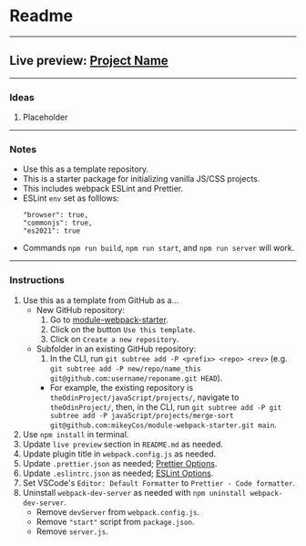 # Readme
---
## Live preview: [Project Name](https://mikeycos.github.io/)
---
### Ideas
1. Placeholder
---
### Notes
* Use this as a template repository.
* This is a starter package for initializing vanilla JS/CSS projects.
* This includes webpack ESLint and Prettier.
* ESLint `env` set as folllows:
    ```
    "browser": true,
    "commonjs": true,
    "es2021": true
    ```
* Commands `npm run build`, `npm run start`, and `npm run server` will work.
---
### Instructions
1. Use this as a template from GitHub as a...
    * New GitHub repository:
        1. Go to [module-webpack-starter](https://github.com/mikeyCos/module-webpack-starter).
        2. Click on the button `Use this template`.
        3. Click on `Create a new repository`.
    * Subfolder in an existing GitHub repository:
        1. In the CLI, run `git subtree add -P <prefix> <repo> <rev>` (e.g. `git subtree add -P new/repo/name_this git@github.com:username/reponame.git HEAD`).
        * For example, the existing repository is `theOdinProject/javaScript/projects/`, navigate to `theOdinProject/`, then, in the CLI, run `git subtree add -P git subtree add -P javaScript/projects/merge-sort git@github.com:mikeyCos/module-webpack-starter.git main`.
2. Use `npm install` in terminal.
3. Update `live preview` section in `README.md` as needed.
4. Update plugin title in `webpack.config.js` as needed.
5. Update `.prettier.json` as needed; [Prettier Options](https://prettier.io/docs/en/options.html).
6. Update `.eslintrc.json` as needed; [ESLint Options](https://eslint.org/docs/latest/rules/).
7. Set VSCode's `Editor: Default Formatter` to `Prettier - Code formatter`.
8. Uninstall `webpack-dev-server` as needed with `npm uninstall webpack-dev-server`.
    * Remove `devServer` from `webpack.config.js`.
    * Remove `"start"` script from `package.json`.
    * Remove `server.js`.